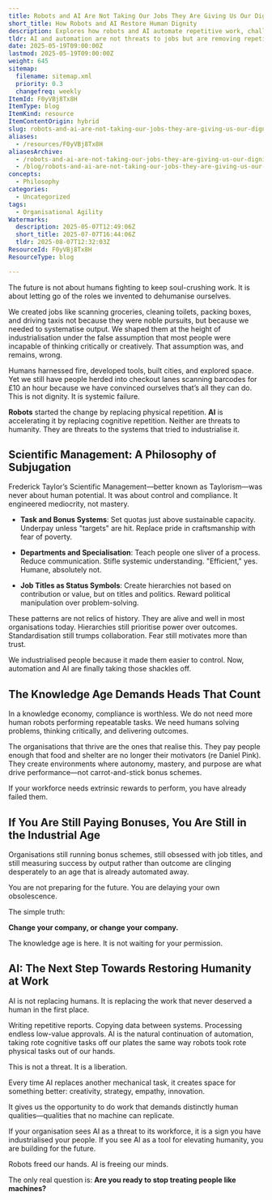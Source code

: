 ```yaml
---
title: Robots and AI Are Not Taking Our Jobs They Are Giving Us Our Dignity Back
short_title: How Robots and AI Restore Human Dignity
description: Explores how robots and AI automate repetitive work, challenging outdated job structures and enabling humans to focus on creativity, problem-solving, and meaningful tasks.
tldr: AI and automation are not threats to jobs but are removing repetitive, dehumanising work, allowing people to focus on creative and meaningful tasks. Organisations that cling to outdated management practices like bonuses, rigid hierarchies, and output-based measures risk becoming obsolete, while those that foster autonomy and purpose will thrive. Development managers should embrace AI to elevate human potential and shift their teams toward work that requires critical thinking and innovation.
date: 2025-05-19T09:00:00Z
lastmod: 2025-05-19T09:00:00Z
weight: 645
sitemap:
  filename: sitemap.xml
  priority: 0.3
  changefreq: weekly
ItemId: F0yVBj8Tx8H
ItemType: blog
ItemKind: resource
ItemContentOrigin: hybrid
slug: robots-and-ai-are-not-taking-our-jobs-they-are-giving-us-our-dignity-back
aliases:
  - /resources/F0yVBj8Tx8H
aliasesArchive:
  - /robots-and-ai-are-not-taking-our-jobs-they-are-giving-us-our-dignity-back
  - /blog/robots-and-ai-are-not-taking-our-jobs-they-are-giving-us-our-dignity-back
concepts:
  - Philosophy
categories:
  - Uncategorized
tags:
  - Organisational Agility
Watermarks:
  description: 2025-05-07T12:49:06Z
  short_title: 2025-07-07T16:44:06Z
  tldr: 2025-08-07T12:32:03Z
ResourceId: F0yVBj8Tx8H
ResourceType: blog

---
```

The future is not about humans fighting to keep soul-crushing work. It is about letting go of the roles we invented to dehumanise ourselves.

We created jobs like scanning groceries, cleaning toilets, packing boxes, and driving taxis not because they were noble pursuits, but because we needed to systematise output. We shaped them at the height of industrialisation under the false assumption that most people were incapable of thinking critically or creatively. That assumption was, and remains, wrong.

Humans harnessed fire, developed tools, built cities, and explored space. Yet we still have people herded into checkout lanes scanning barcodes for £10 an hour because we have convinced ourselves that’s all they can do. This is not dignity. It is systemic failure.

**Robots** started the change by replacing physical repetition. **AI** is accelerating it by replacing cognitive repetition. Neither are threats to humanity. They are threats to the systems that tried to industrialise it.

## Scientific Management: A Philosophy of Subjugation

Frederick Taylor’s Scientific Management—better known as Taylorism—was never about human potential. It was about control and compliance. It engineered mediocrity, not mastery.

- **Task and Bonus Systems**: Set quotas just above sustainable capacity. Underpay unless "targets" are hit. Replace pride in craftsmanship with fear of poverty.
- **Departments and Specialisation**: Teach people one sliver of a process. Reduce communication. Stifle systemic understanding. "Efficient," yes. Humane, absolutely not.

- **Job Titles as Status Symbols**: Create hierarchies not based on contribution or value, but on titles and politics. Reward political manipulation over problem-solving.

These patterns are not relics of history. They are alive and well in most organisations today. Hierarchies still prioritise power over outcomes. Standardisation still trumps collaboration. Fear still motivates more than trust.

We industrialised people because it made them easier to control. Now, automation and AI are finally taking those shackles off.

## The Knowledge Age Demands Heads That Count

In a knowledge economy, compliance is worthless. We do not need more human robots performing repeatable tasks. We need humans solving problems, thinking critically, and delivering outcomes.

The organisations that thrive are the ones that realise this. They pay people enough that food and shelter are no longer their motivators (re Daniel Pink). They create environments where autonomy, mastery, and purpose are what drive performance—not carrot-and-stick bonus schemes.

If your workforce needs extrinsic rewards to perform, you have already failed them.

## If You Are Still Paying Bonuses, You Are Still in the Industrial Age

Organisations still running bonus schemes, still obsessed with job titles, and still measuring success by output rather than outcome are clinging desperately to an age that is already automated away.

You are not preparing for the future. You are delaying your own obsolescence.

The simple truth:

**Change your company, or change your company.**

The knowledge age is here. It is not waiting for your permission.

## AI: The Next Step Towards Restoring Humanity at Work

AI is not replacing humans. It is replacing the work that never deserved a human in the first place.

Writing repetitive reports. Copying data between systems. Processing endless low-value approvals. AI is the natural continuation of automation, taking rote cognitive tasks off our plates the same way robots took rote physical tasks out of our hands.

This is not a threat. It is a liberation.

Every time AI replaces another mechanical task, it creates space for something better: creativity, strategy, empathy, innovation.

It gives us the opportunity to do work that demands distinctly human qualities—qualities that no machine can replicate.

If your organisation sees AI as a threat to its workforce, it is a sign you have industrialised your people. If you see AI as a tool for elevating humanity, you are building for the future.

Robots freed our hands. AI is freeing our minds.

The only real question is: **Are you ready to stop treating people like machines?**
